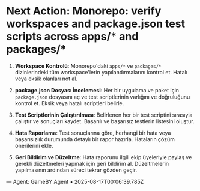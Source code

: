 # Next Action: Monorepo: verify workspaces and package.json test scripts across apps/* and packages/*

1. **Workspace Kontrolü**: Monorepo'daki `apps/*` ve `packages/*` dizinlerindeki tüm workspace'lerin yapılandırmalarını kontrol et. Hatalı veya eksik olanları not al.

2. **package.json Dosyası İncelemesi**: Her bir uygulama ve paket için `package.json` dosyasını aç ve test scriptlerinin varlığını ve doğruluğunu kontrol et. Eksik veya hatalı scriptleri belirle.

3. **Test Scriptlerinin Çalıştırılması**: Belirlenen her bir test scriptini sırasıyla çalıştır ve sonuçları kaydet. Başarılı ve başarısız testlerin listesini oluştur.

4. **Hata Raporlama**: Test sonuçlarına göre, herhangi bir hata veya başarısızlık durumunda detaylı bir rapor hazırla. Hataların çözüm önerilerini ekle.

5. **Geri Bildirim ve Düzeltme**: Hata raporunu ilgili ekip üyeleriyle paylaş ve gerekli düzeltmeleri yapmak için geri bildirim al. Düzeltmelerin yapılmasının ardından süreci tekrar gözden geçir.

— Agent: GameBY Agent • 2025-08-17T00:06:39.785Z
